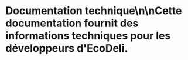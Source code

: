 # Documentation technique\n\nCette documentation fournit des informations techniques pour les développeurs d'EcoDeli.
